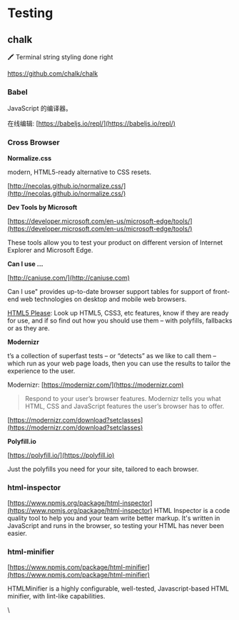 # Testing

## chalk

🖍 Terminal string styling done right

https://github.com/chalk/chalk

### Babel

JavaScript 的编译器。

在线编辑: [https://babeljs.io/repl/](https://babeljs.io/repl/)

### Cross Browser

**Normalize.css**

modern, HTML5-ready alternative to CSS resets.

[http://necolas.github.io/normalize.css/](http://necolas.github.io/normalize.css/)

**Dev Tools by Microsoft**

[https://developer.microsoft.com/en-us/microsoft-edge/tools/](https://developer.microsoft.com/en-us/microsoft-edge/tools/)

These tools allow you to test your product on different version of Internet Explorer and Microsoft Edge.

**Can I use ...**

[http://caniuse.com/](http://caniuse.com)

Can I use" provides up-to-date browser support tables for support of front-end web technologies on desktop and mobile web browsers.

[HTML5 Please](http://html5please.com): Look up HTML5, CSS3, etc features, know if they are ready for use, and if so find out how you should use them – with polyfills, fallbacks or as they are.

**Modernizr**

t’s a collection of superfast tests – or “detects” as we like to call them – which run as your web page loads, then you can use the results to tailor the experience to the user.

Modernizr: [https://modernizr.com/](https://modernizr.com)

> Respond to your user’s browser features. Modernizr tells you what HTML, CSS and JavaScript features the user’s browser has to offer.

[https://modernizr.com/download?setclasses](https://modernizr.com/download?setclasses)

**Polyfill.io**

[https://polyfill.io/](https://polyfill.io)

Just the polyfills you need for your site, tailored to each browser.

### html-inspector

[https://www.npmjs.org/package/html-inspector](https://www.npmjs.org/package/html-inspector) HTML Inspector is a code quality tool to help you and your team write better markup. It's written in JavaScript and runs in the browser, so testing your HTML has never been easier.

### html-minifier

[https://www.npmjs.com/package/html-minifier](https://www.npmjs.com/package/html-minifier)

HTMLMinifier is a highly configurable, well-tested, Javascript-based HTML minifier, with lint-like capabilities.

\
